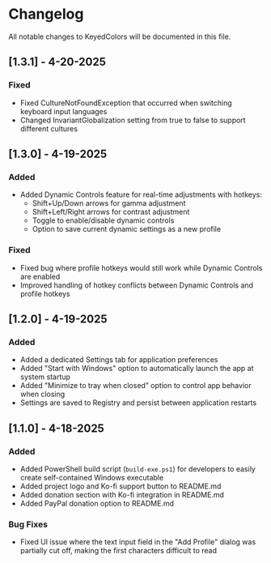 # Changelog

All notable changes to KeyedColors will be documented in this file.

## [1.3.1] - 4-20-2025

### Fixed
- Fixed CultureNotFoundException that occurred when switching keyboard input languages
- Changed InvariantGlobalization setting from true to false to support different cultures

## [1.3.0] - 4-19-2025

### Added
- Added Dynamic Controls feature for real-time adjustments with hotkeys:
  - Shift+Up/Down arrows for gamma adjustment
  - Shift+Left/Right arrows for contrast adjustment
  - Toggle to enable/disable dynamic controls
  - Option to save current dynamic settings as a new profile

### Fixed
- Fixed bug where profile hotkeys would still work while Dynamic Controls are enabled
- Improved handling of hotkey conflicts between Dynamic Controls and profile hotkeys

## [1.2.0] - 4-19-2025

### Added
- Added a dedicated Settings tab for application preferences
- Added "Start with Windows" option to automatically launch the app at system startup
- Added "Minimize to tray when closed" option to control app behavior when closing
- Settings are saved to Registry and persist between application restarts

## [1.1.0] - 4-18-2025

### Added
- Added PowerShell build script (`build-exe.ps1`) for developers to easily create self-contained Windows executable
- Added project logo and Ko-fi support button to README.md
- Added donation section with Ko-fi integration in README.md
- Added PayPal donation option to README.md

### Bug Fixes
- Fixed UI issue where the text input field in the "Add Profile" dialog was partially cut off, making the first characters difficult to read 